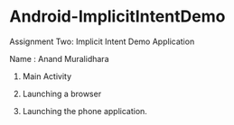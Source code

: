 # Android-ImplicitIntentDemo
Assignment Two: 
Implicit Intent Demo Application
							
Name : Anand Muralidhara					 

1.	Main Activity
 

2.	Launching a browser
                                 

3.	Launching the phone application.
                                 


